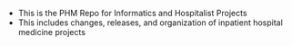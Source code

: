 - This is the PHM Repo for Informatics and Hospitalist Projects
- This includes changes, releases, and organization of inpatient hospital medicine projects
